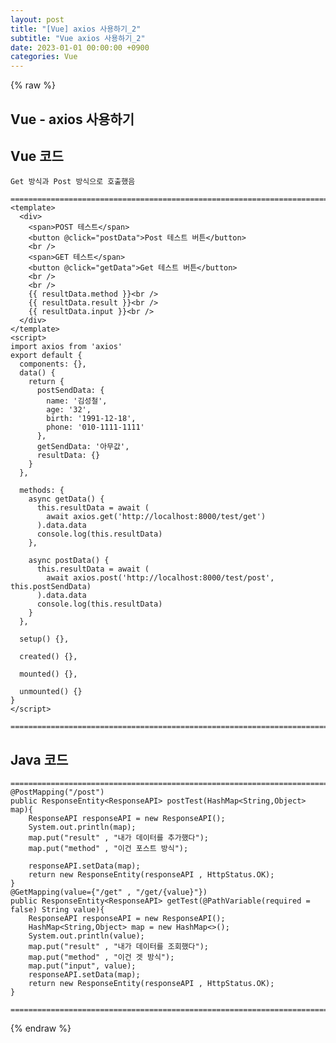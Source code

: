 ```yaml
---  
layout: post  
title: "[Vue] axios 사용하기_2"  
subtitle: "Vue axios 사용하기_2"  
date: 2023-01-01 00:00:00 +0900  
categories: Vue  
---  
```

{% raw %}  
## Vue - axios 사용하기  
  
## Vue 코드  
	Get 방식과 Post 방식으로 호출했음  
  
	=================================================================================================================  
	<template>  
	  <div>  
		<span>POST 테스트</span>  
		<button @click="postData">Post 테스트 버튼</button>  
		<br />  
		<span>GET 테스트</span>  
		<button @click="getData">Get 테스트 버튼</button>  
		<br />  
		<br />  
		{{ resultData.method }}<br />  
		{{ resultData.result }}<br />  
		{{ resultData.input }}<br />  
	  </div>  
	</template>  
	<script>  
	import axios from 'axios'  
	export default {  
	  components: {},  
	  data() {  
		return {  
		  postSendData: {  
			name: '김성철',  
			age: '32',  
			birth: '1991-12-18',  
			phone: '010-1111-1111'  
		  },  
		  getSendData: '아무값',  
		  resultData: {}  
		}  
	  },  
  
	  methods: {  
		async getData() {  
		  this.resultData = await (  
			await axios.get('http://localhost:8000/test/get')  
		  ).data.data  
		  console.log(this.resultData)  
		},  
  
		async postData() {  
		  this.resultData = await (  
			await axios.post('http://localhost:8000/test/post', this.postSendData)  
		  ).data.data  
		  console.log(this.resultData)  
		}  
	  },  
  
	  setup() {},  
  
	  created() {},  
  
	  mounted() {},  
  
	  unmounted() {}  
	}  
	</script>  
  
	=================================================================================================================  
  
## Java 코드  
  
	=================================================================================================================  
	@PostMapping("/post")  
	public ResponseEntity<ResponseAPI> postTest(HashMap<String,Object> map){  
		ResponseAPI responseAPI = new ResponseAPI();  
		System.out.println(map);  
		map.put("result" , "내가 데이터를 추가했다");  
		map.put("method" , "이건 포스트 방식");  
  
		responseAPI.setData(map);  
		return new ResponseEntity(responseAPI , HttpStatus.OK);  
	}  
	@GetMapping(value={"/get" , "/get/{value}"})  
	public ResponseEntity<ResponseAPI> getTest(@PathVariable(required = false) String value){  
		ResponseAPI responseAPI = new ResponseAPI();  
		HashMap<String,Object> map = new HashMap<>();  
		System.out.println(value);  
		map.put("result" , "내가 데이터를 조회했다");  
		map.put("method" , "이건 겟 방식");  
		map.put("input", value);  
		responseAPI.setData(map);  
		return new ResponseEntity(responseAPI , HttpStatus.OK);  
	}  
  
	=================================================================================================================  
{% endraw %}